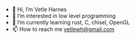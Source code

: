 - 👋 Hi, I’m Vetle Harnes
- 👀 I’m interested in low level programming
- 🌱 I’m currently learning rust, C, chisel, OpenGL
- 📫 How to reach me vetlewh@gmail.com

<!---
Vetleh/Vetleh is a ✨ special ✨ repository because its `README.md` (this file) appears on your GitHub profile.
You can click the Preview link to take a look at your changes.
--->
